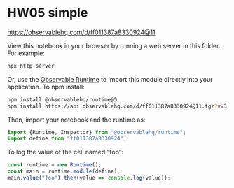 # HW05 simple

https://observablehq.com/d/ff011387a8330924@11

View this notebook in your browser by running a web server in this folder. For
example:

~~~sh
npx http-server
~~~

Or, use the [Observable Runtime](https://github.com/observablehq/runtime) to
import this module directly into your application. To npm install:

~~~sh
npm install @observablehq/runtime@5
npm install https://api.observablehq.com/d/ff011387a8330924@11.tgz?v=3
~~~

Then, import your notebook and the runtime as:

~~~js
import {Runtime, Inspector} from "@observablehq/runtime";
import define from "ff011387a8330924";
~~~

To log the value of the cell named “foo”:

~~~js
const runtime = new Runtime();
const main = runtime.module(define);
main.value("foo").then(value => console.log(value));
~~~
